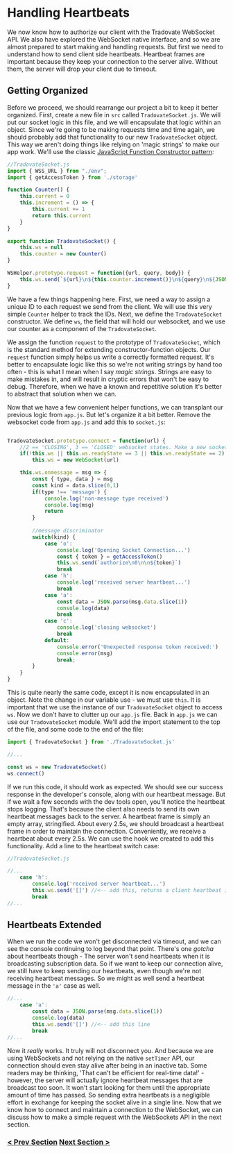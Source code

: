 # Handling Heartbeats
We now know how to authorize our client with the Tradovate WebSocket API. We also have explored the WebSocket native interface,
and so we are almost prepared to start making and handling requests. But first we need to understand how to send client side 
heartbeats. Heartbeat frames are important because they keep your connection to the server alive. Without them, the server will drop your client due to timeout.

## Getting Organized
Before we proceed, we should rearrange our project a bit to keep it better organized. First, create a new file in `src` called `TradovateSocket.js`. We will put our 
socket logic in this file, and we will encapsulate that logic within an object. Since we're going to be making requests time and time again, we should probably 
add that functionality to our new `TradovateSocket` object. This way we aren't doing
things like relying on 'magic strings' to make our app work. We'll use the classic
[JavaScript Function Constructor pattern](https://www.educative.io/collection/page/5429798910296064/5725579815944192/5920633608208384):

```javascript
//TradovateSocket.js
import { WSS_URL } from "./env";
import { getAccessToken } from './storage'

function Counter() {
    this.current = 0
    this.increment = () => {
        this.current += 1
        return this.current
    }
}

export function TradovateSocket() {
    this.ws = null
    this.counter = new Counter()
}

WSHelper.prototype.request = function({url, query, body}) {
    this.ws.send(`${url}\n${this.counter.increment()}\n${query}\n${JSON.stringify(body)}`)
}

```
We have a few things happening here. First, we need a way to assign a unique ID to each request we send from the client. We
will use this very simple `Counter` helper to track the IDs. Next, we define the `TradovateSocket` constructor. We define `ws`, the 
field that will hold our websocket, and we use our counter as a component of the `TradovateSocket`. 

We assign the function `request` to the prototype of `TradovateSocket`, which is the standard method for extending constructor-function objects. Our `request` function
simply helps us write a correctly formatted request. It's better to encapsulate logic like this so we're not writing strings
by hand too often - this is what I mean when I say *magic strings*. Strings are easy to make mistakes in, and will result in cryptic errors
that won't be easy to debug. Therefore, when we have a known and repetitive solution it's better to abstract that solution when we can. 

Now that we have a few convenient helper functions, we can transplant our previous logic from `app.js`. But let's organize it a bit better.
Remove the websocket code from `app.js` and add this to `socket.js`:

```javascript

TradovateSocket.prototype.connect = function(url) {
    //2 == 'CLOSING', 3 == 'CLOSED' websocket states. Make a new socket instance if we looking at a closed one
    if(!this.ws || this.ws.readyState == 3 || this.ws.readyState == 2) 
        this.ws = new WebSocket(url)

    this.ws.onmessage = msg => {
        const { type, data } = msg
        const kind = data.slice(0,1)
        if(type !== 'message') {
            console.log('non-message type received')
            console.log(msg)
            return
        }
    
        //message discriminator
        switch(kind) {
            case 'o':
                console.log('Opening Socket Connection...')
                const { token } = getAccessToken()
                this.ws.send(`authorize\n0\n\n${token}`)         
                break
            case 'h':
                console.log('received server heartbeat...')
                break
            case 'a':
                const data = JSON.parse(msg.data.slice(1))
                console.log(data)
                break
            case 'c':
                console.log('closing websocket')
                break
            default:
                console.error('Unexpected response token received:')
                console.error(msg)
                break;
        }
    }
}
```

This is quite nearly the same code, except it is now encapsulated in an object. Note the change in our variable use - we must use `this`. It is important that
we use the instance of our `TradovateSocket` object to access `ws`. Now we don't have to clutter up our `app.js` file. Back in `app.js` we can use our `TradovateSocket` 
module. We'll add the import statement to the top of the file, and some code to the end of the file:

```javascript
import { TradovateSocket } from './TradovateSocket.js'

//...

const ws = new TradovateSocket()
ws.connect()
```

If we run this code, it should work as expected. We should see our success response in the developer's console, along with our heartbeat
message. But if we wait a few seconds with the dev tools open, you'll notice the heartbeat stops logging. That's because the client also needs to send its
own heartbeat messages back to the server. A heartbeat frame is simply an empty array, stringified. About every 2.5s, we should broadcast
a heartbeat frame in order to maintain the connection. Conveniently, we receive a heartbeat about every 2.5s. We can use the hook we created 
to add this functionality. Add a line to the heartbeat switch case:

```javascript
//TradovateSocket.js

//...
    case 'h':
        console.log('received server heartbeat...')
        this.ws.send('[]') //<-- add this, returns a client heartbeat in response
        break
//...

```
## Heartbeats Extended
When we run the code we won't get disconnected via timeout, and we can see the console continuing to log beyond that point. There's one *gotcha* about
heartbeats though - The server won't send heartbeats when it is broadcasting subscription data. So if we want to keep our connection alive, we still
have to keep sending our heartbeats, even though we're not receiving heartbeat messages. So we might as well send a heartbeat message in the `'a'` case as well.

```javascript
//...
    case 'a':
        const data = JSON.parse(msg.data.slice(1))
        console.log(data)
        this.ws.send('[]') //<-- add this line 
        break
//...
```

Now it *really* works. It truly will not disconnect you. And because we are using WebSockets and not relying on the native `setTimer` API,
our connection should even stay alive after being in an inactive tab. Some readers may be thinking, 'That can't be efficient for real-time data!' -
however, the server will actually ignore heartbeat messages that are broadcast too soon. It won't start looking for them until the appropriate amount
of time has passed. So sending extra heartbeats is a negligible effort in exchange for keeping the socket alive in a single line. Now that we know 
how to connect and maintain a connection to the WebSocket, we can discuss how to make a simple request with the WebSockets API in the next section.

### [< Prev Section](https://github.com/tradovate/example-api-js/tree/main/tutorial/WebSockets/EX-5-WebSockets-Start) [Next Section >](https://github.com/tradovate/example-api-js/tree/main/tutorial/WebSockets/EX-7-Making-Requests)


